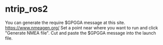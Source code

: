 # ntrip_ros2


You can generate the require $GPGGA message at this site. https://www.nmeagen.org/ Set a point near where you want to run and click "Generate NMEA file". Cut and paste the $GPGGA message into the launch file.